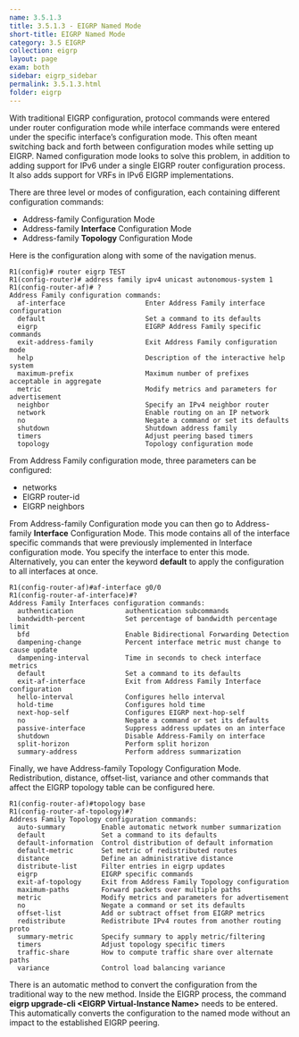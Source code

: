 ```yaml
---
name: 3.5.1.3
title: 3.5.1.3 - EIGRP Named Mode
short-title: EIGRP Named Mode
category: 3.5 EIGRP
collection: eigrp
layout: page
exam: both
sidebar: eigrp_sidebar
permalink: 3.5.1.3.html
folder: eigrp
---
```

With traditional EIGRP configuration, protocol commands were entered under router configuration mode while interface commands were entered under the specific interface’s configuration mode. This often meant switching back and forth between configuration modes while setting up EIGRP.  Named configuration mode looks to solve this problem, in addition to adding support for IPv6 under a single EIGRP router configuration process. It also adds support for VRFs in IPv6 EIGRP implementations.

There are three level or modes of configuration, each containing different configuration commands:
- Address-family Configuration Mode
- Address-family **Interface** Configuration Mode
- Address-family **Topology** Configuration Mode

Here is the configuration along with some of the navigation menus.
```
R1(config)# router eigrp TEST
R1(config-router)# address family ipv4 unicast autonomous-system 1
R1(config-router-af)# ?
Address Family configuration commands:
  af-interface                    Enter Address Family interface configuration
  default                         Set a command to its defaults
  eigrp                           EIGRP Address Family specific commands
  exit-address-family             Exit Address Family configuration mode
  help                            Description of the interactive help system
  maximum-prefix                  Maximum number of prefixes acceptable in aggregate
  metric                          Modify metrics and parameters for advertisement
  neighbor                        Specify an IPv4 neighbor router
  network                         Enable routing on an IP network
  no                              Negate a command or set its defaults
  shutdown                        Shutdown address family
  timers                          Adjust peering based timers
  topology                        Topology configuration mode
```
From Address Family configuration mode, three parameters can be configured:
- networks
- EIGRP router-id
- EIGRP neighbors

From Address-family Configuration mode you can then go to Address-family **Interface** Configuration Mode. This mode contains all of the interface specific commands that were previously implemented in Interface configuration mode. You specify the interface to enter this mode. Alternatively, you can enter the keyword **default** to apply the configuration to all interfaces at once.
```
R1(config-router-af)#af-interface g0/0
R1(config-router-af-interface)#?
Address Family Interfaces configuration commands:
  authentication             authentication subcommands
  bandwidth-percent          Set percentage of bandwidth percentage limit
  bfd                        Enable Bidirectional Forwarding Detection
  dampening-change           Percent interface metric must change to cause update
  dampening-interval         Time in seconds to check interface metrics
  default                    Set a command to its defaults
  exit-af-interface          Exit from Address Family Interface configuration
  hello-interval             Configures hello interval
  hold-time                  Configures hold time
  next-hop-self              Configures EIGRP next-hop-self
  no                         Negate a command or set its defaults
  passive-interface          Suppress address updates on an interface
  shutdown                   Disable Address-Family on interface
  split-horizon              Perform split horizon
  summary-address            Perform address summarization
```

Finally, we have Address-family Topology Configuration Mode. Redistribution, distance, offset-list, variance and other commands that affect the EIGRP topology table can be configured here.
```
R1(config-router-af)#topology base
R1(config-router-af-topology)#?
Address Family Topology configuration commands:
  auto-summary         Enable automatic network number summarization
  default              Set a command to its defaults
  default-information  Control distribution of default information
  default-metric       Set metric of redistributed routes
  distance             Define an administrative distance
  distribute-list      Filter entries in eigrp updates
  eigrp                EIGRP specific commands
  exit-af-topology     Exit from Address Family Topology configuration
  maximum-paths        Forward packets over multiple paths
  metric               Modify metrics and parameters for advertisement
  no                   Negate a command or set its defaults
  offset-list          Add or subtract offset from EIGRP metrics
  redistribute         Redistribute IPv4 routes from another routing proto
  summary-metric       Specify summary to apply metric/filtering
  timers               Adjust topology specific timers
  traffic-share        How to compute traffic share over alternate paths
  variance             Control load balancing variance
```

There is an automatic method to convert the configuration from the traditional way to the new method. Inside the EIGRP process, the command
**eigrp upgrade-cli \<EIGRP Virtual-Instance Name\>** needs to be entered. This automatically converts the configuration to the named mode without an impact to the established EIGRP peering.
